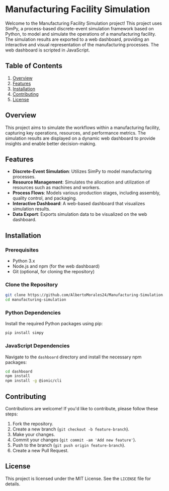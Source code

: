 # Manufacturing Facility Simulation

Welcome to the Manufacturing Facility Simulation project! This project uses SimPy, a process-based discrete-event simulation framework based on Python, to model and simulate the operations of a manufacturing facility. The simulation results are exported to a web dashboard, providing an interactive and visual representation of the manufacturing processes. The web dashboard is scripted in JavaScript.

## Table of Contents

1. [Overview](#overview)
2. [Features](#features)
3. [Installation](#installation)
4. [Contributing](#contributing)
5. [License](#license)

## Overview

This project aims to simulate the workflows within a manufacturing facility, capturing key operations, resources, and performance metrics. The simulation results are displayed on a dynamic web dashboard to provide insights and enable better decision-making.

## Features

- **Discrete-Event Simulation**: Utilizes SimPy to model manufacturing processes.
- **Resource Management**: Simulates the allocation and utilization of resources such as machines and workers.
- **Process Flows**: Models various production stages, including assembly, quality control, and packaging.
- **Interactive Dashboard**: A web-based dashboard that visualizes simulation results.
- **Data Export**: Exports simulation data to be visualized on the web dashboard.

## Installation

### Prerequisites

- Python 3.x
- Node.js and npm (for the web dashboard)
- Git (optional, for cloning the repository)

### Clone the Repository

```sh
git clone https://github.com/AlbertoMorales24/Manufacturing-Simulation.git
cd manufacturing-simulation
```

### Python Dependencies

Install the required Python packages using pip:

```sh
pip install simpy
```

### JavaScript Dependencies

Navigate to the `dashboard` directory and install the necessary npm packages:

```sh
cd dashboard
npm install
npm install -g @ionic/cli
```

## Contributing

Contributions are welcome! If you'd like to contribute, please follow these steps:

1. Fork the repository.
2. Create a new branch (`git checkout -b feature-branch`).
3. Make your changes.
4. Commit your changes (`git commit -am 'Add new feature'`).
5. Push to the branch (`git push origin feature-branch`).
6. Create a new Pull Request.

## License

This project is licensed under the MIT License. See the `LICENSE` file for details.
